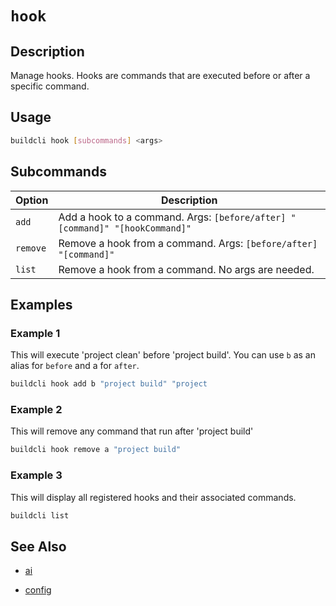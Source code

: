 # `hook`

## Description
Manage hooks. Hooks are commands that are executed before or after a specific command.

## Usage

```bash
buildcli hook [subcommands] <args>
```

## Subcommands

| Option             | Description                                                                                                               |
|--------------------|---------------------------------------------------------------------------------------------------------------------------|
| `add`  | Add a hook to a command. Args: `[before/after] "[command]" "[hookCommand]"`|
| `remove`   | Remove a hook from a command. Args: `[before/after] "[command]"`                                                    |
| `list`  | Remove a hook from a command. No args are needed. |



## Examples

### Example 1

This will execute 'project clean' before 'project build'.
You can use `b` as an alias for `before` and a for `after`.

```bash
buildcli hook add b "project build" "project
```

### Example 2

This will remove any command that run after 'project build'

```bash
buildcli hook remove a "project build"
```

### Example 3

This will display all registered hooks and their associated commands.

```bash
buildcli list
```

## See Also

- [ai](ai.md)
<!-- - [plugin](plugin.md) -->
- [config](config.md)
